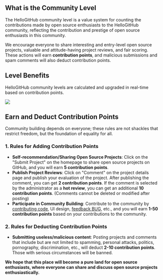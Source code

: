 ## What is the Community Level

The HelloGitHub community level is a value system for counting the contributions made by open source enthusiasts to the HelloGitHub community, reflecting the contribution and prestige of open source enthusiasts in this community.

We encourage everyone to share interesting and entry-level open source projects, valuable and attitude-having project reviews, and fair scoring. These actions will earn **contribution points**, and malicious submissions and spam comments will also deduct contribution points.

## Level Benefits

HelloGitHub community levels are calculated and upgraded in real-time based on contribution points.

![](https://img.hellogithub.com/article/level.png)

## Earn and Deduct Contribution Points

Community building depends on everyone; these rules are not shackles that restrict freedom, but the foundation of equality for all.

### 1. Rules for Adding Contribution Points

- **Self-recommendation/Sharing Open Source Projects**: Click on the "Submit Project" on the homepage to share open source projects on GitHub, and you will earn **5 contribution points**.
- **Publish Project Reviews**: Click on "Comment" on the project details page and publish your evaluation of the project. After publishing the comment, you can get **2 contribution points**. If the comment is selected by the administrator as a **hot review**, you can get an additional **10 contribution points**. (Comments cannot be deleted or modified after posting)
- **Participate in Community Building**: Contribute to the community by [contributing code](https://github.com/HelloGitHub-Team/geese), UI design, [feedback BUG](https://hellogithub.yuque.com/forms/share/d268c0c0-283f-482a-9ac8-939aa8027dfb), etc., and you will earn **1-50 contribution points** based on your contributions to the community.

### 2. Rules for Deducting Contribution Points

- **Submitting useless/malicious content**: Posting projects and comments that include but are not limited to spamming, personal attacks, politics, pornography, discrimination, etc., will deduct **2-10 contribution points**. Those with serious circumstances will be banned.

**We hope that this place will become a pure land for open source enthusiasts, where everyone can share and discuss open source projects enthusiastically.**
